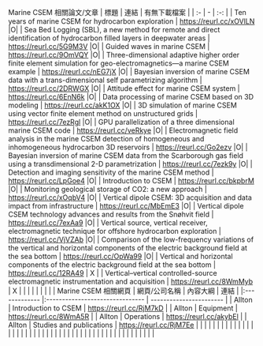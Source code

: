 Marine CSEM 相關論文/文章
| 標題 | 連結 | 有無下載檔案 |
| :- | - | :-: |
| Ten years of marine CSEM for hydrocarbon exploration | https://reurl.cc/xOVlLN |O|
| Sea Bed Logging (SBL), a new method for remote and direct identification of hydrocarbon filled layers in deepwater areas | https://reurl.cc/5G9M3V |O|
| Guided waves in marine CSEM | https://reurl.cc/9OmVQY |O|
| Three-dimensional adaptive higher order finite element simulation for geo-electromagnetics—a marine CSEM example | https://reurl.cc/nEG7jX |O|
| Bayesian inversion of marine CSEM data with a trans-dimensional self parametrizing algorithm | https://reurl.cc/2DRWGX |O|
| Attitude effect for marine CSEM system | https://reurl.cc/6EnN6k |O|
| Data processing of marine CSEM based on 3D modeling | https://reurl.cc/akK1OX |O|
| 3D simulation of marine CSEM using vector finite element method on unstructured grids  | https://reurl.cc/7ezRgl |O|
| GPU parallelization of a three dimensional marine CSEM code | https://reurl.cc/veRkye |O|
| Electromagnetic field analysis in the marine CSEM detection of homogeneous and inhomogeneous hydrocarbon 3D reservoirs | https://reurl.cc/Go2ezv |O|
| Bayesian inversion of marine CSEM data from the Scarborough gas field using a transdimensional 2-D parametrization | https://reurl.cc/7ezk9y |O|
| Detection and imaging sensitivity of the marine CSEM method | https://reurl.cc/LpGoe4 |O|
| Introduction to CSEM | https://reurl.cc/bkpbrM |O|
| Monitoring geological storage of CO2: a new approach | https://reurl.cc/xOqbV4 |O|
| Vertical dipole CSEM: 3D acquisition and data impact from infrastructure | https://reurl.cc/MbEmE3 |O|
| Vertical dipole CSEM technology advances and results from the Snøhvit field | https://reurl.cc/7exAa9 |O|
| Vertical source, vertical receiver, electromagnetic technique for offshore hydrocarbon exploration | https://reurl.cc/VjVZAb |O|
| Comparison of the low-frequency variations of the vertical and horizontal components of the electric background field at the sea bottom | https://reurl.cc/OpWa99 |O|
| Vertical and horizontal components of the electric background field at the sea bottom | https://reurl.cc/12RA49 | X |
| Vertical–vertical controlled-source electromagnetic instrumentation and acquisition | https://reurl.cc/8WmMyb | X |
| | | |
| | | |
Marine CSEM 相關網頁
| 網頁/公司名稱  | 內容大綱                         | 連結                    |
|:------------- |:------------------------------- | ----------------------- |
| Allton        | Introduction to CSEM            | https://reurl.cc/RjM7kD |
| Allton        | Equipment                       | https://reurl.cc/8WmA5R |
| Allton        | Operations                      | https://reurl.cc/akybEl |
| Allton        | Studies and publications        | https://reurl.cc/RjM7Ee |
| | | |
| | | |
| | | |
| | | |
| | | |
| | | |
| | | |
| | | |
| | | |
| | | |
| | | |
| | | |
